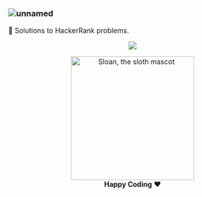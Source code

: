 ### ![unnamed](https://user-images.githubusercontent.com/68494604/94834322-da73e580-042d-11eb-9451-edafe5d07605.gif)

🍒 Solutions to HackerRank problems.
</p> 
<p align="center"><img src="https://img.shields.io/badge/Author-adityamangal1-green.svg"> 
</p>

<p align="center">
  <img alt="Sloan, the sloth mascot" width="250px" src="https://thepracticaldev.s3.amazonaws.com/uploads/user/profile_image/31047/af153cd6-9994-4a68-83f4-8ddf3e13f0bf.jpg">
  <br>
  <strong>Happy Coding</strong> ❤️
</p>

